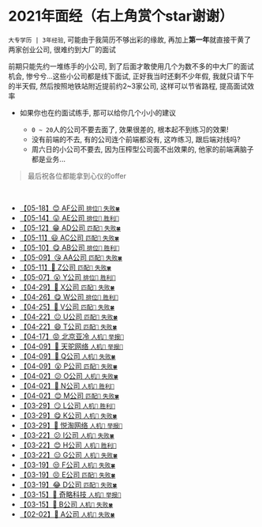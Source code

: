 # 2021年面经（右上角赏个star谢谢）

`大专学历 | 3年经验`, 可能由于我简历不够出彩的缘故, 再加上**第一年**就直接干黄了两家创业公司, 很难约到大厂的面试

前期只能先约一堆练手的小公司, 到了后面才敢使用几个为数不多的中大厂的面试机会, 惨兮兮...这些小公司都是线下面试, 正好我当时还剩不少年假, 我就只请下午的半天假, 然后按照地铁站附近提前约2~3家公司, 这样可以节省路程, 提高面试效率

- 如果你也在约面试练手, 那可以给你几个小小的建议

  - `0 ~ 20`人的公司不要去面了, 效果很差的, 根本起不到练习的效果!
  - 没有前端的不去, 有的公司连个前端都没有, 这咋练习, 跟后端对线吗?
  - 周六日的小公司不要去, 因为压榨型公司面不出效果的, 他家的前端满脑子都是业务...

> 最后祝各位都能拿到心仪的offer

<br />

- [【05-18】😊 AF公司 `排位👹` `失败🍀`](https://github.com/buuing/Interview/issues/32)
- [【05-14】😛 AE公司 `排位👹` `胜利🎉`](https://github.com/buuing/Interview/issues/31)
- [【05-12】😁 AD公司 `匹配🔫` `失败🍀`](https://github.com/buuing/Interview/issues/30)
- [【05-11】😃 AC公司 `匹配🔫` `失败🍀`](https://github.com/buuing/Interview/issues/29)
- [【05-10】😋 AB公司 `排位👹` `胜利🎉`](https://github.com/buuing/Interview/issues/28)
- [【05-09】😘 AA公司 `匹配🔫` `失败🍀`](https://github.com/buuing/Interview/issues/27)
- [【05-11】🙁 Z公司 `匹配🔫` `失败🍀`](https://github.com/buuing/Interview/issues/26)
- [【05-07】😮 Y公司 `排位👹` `胜利🎉`](https://github.com/buuing/Interview/issues/25)
- [【04-29】🤔 X公司 `匹配🔫` `失败🍀`](https://github.com/buuing/Interview/issues/24)
- [【04-26】😋 W公司 `排位👹` `胜利🎉`](https://github.com/buuing/Interview/issues/23)
- [【04-25】🙁 V公司 `匹配🔫` `失败🍀`](https://github.com/buuing/Interview/issues/22)
- [【04-22】😐 U公司 `匹配🔫` `失败🍀`](https://github.com/buuing/Interview/issues/21)
- [【04-22】😄 T公司 `匹配🔫` `失败🍀`](https://github.com/buuing/Interview/issues/20)
- [【04-17】😡 北京亚冷 `人机🧬` `举报🌚`](https://github.com/buuing/Interview/issues/19)
- [【04-09】🤬 天驼网络 `人机🧬` `举报🌚`](https://github.com/buuing/Interview/issues/18)
- [【04-09】🥱 Q公司 `人机🧬` `失败🍀`](https://github.com/buuing/Interview/issues/17)
- [【04-09】😮 P公司 `匹配🔫` `失败🍀`](https://github.com/buuing/Interview/issues/16)
- [【04-02】😕 O公司 `人机🧬` `失败🍀`](https://github.com/buuing/Interview/issues/15)
- [【04-02】🥰 N公司 `人机🧬` `胜利🎉`](https://github.com/buuing/Interview/issues/14)
- [【04-02】😊 M公司 `匹配🔫` `失败🍀`](https://github.com/buuing/Interview/issues/13)
- [【03-29】😏 L公司 `人机🧬` `胜利🎉`](https://github.com/buuing/Interview/issues/12)
- [【03-29】😋 K公司 `人机🧬` `失败🍀`](https://github.com/buuing/Interview/issues/11)
- [【03-29】🤬 悦淘网络 `人机🧬` `举报🌚`](https://github.com/buuing/Interview/issues/10)
- [【03-22】😕 I公司 `人机🧬` `失败🍀`](https://github.com/buuing/Interview/issues/9)
- [【03-22】😊 H公司 `人机🧬` `胜利🎉`](https://github.com/buuing/Interview/issues/8)
- [【03-22】😑 G公司 `人机🧬` `失败🍀`](https://github.com/buuing/Interview/issues/7)
- [【03-19】😒 F公司 `人机🧬` `失败🍀`](https://github.com/buuing/Interview/issues/6)
- [【03-19】😣 E公司 `匹配🔫` `失败🍀`](https://github.com/buuing/Interview/issues/5)
- [【03-19】😂 D公司 `匹配🔫` `失败🍀`](https://github.com/buuing/Interview/issues/4)
- [【03-15】🤬 奇略科技 `人机🧬` `举报🌚`](https://github.com/buuing/Interview/issues/3)
- [【03-15】🤔 B公司 `人机🧬` `失败🍀`](https://github.com/buuing/Interview/issues/2)
- [【02-02】🥱 A公司 `人机🧬` `失败🍀`](https://github.com/buuing/Interview/issues/1)
